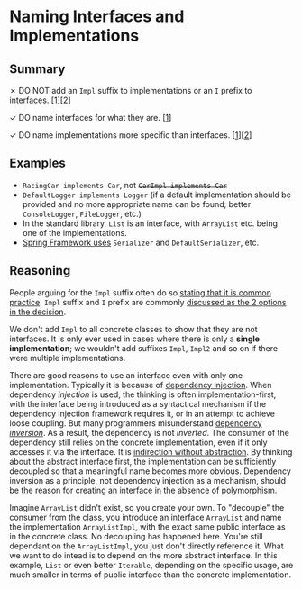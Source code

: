 # Naming Interfaces and Implementations

## Summary

&cross; DO NOT add an `Impl` suffix to implementations or an `I` prefix to interfaces. [[1](https://martinfowler.com/bliki/InterfaceImplementationPair.html)][[2](https://octoperf.com/blog/2016/10/27/impl-classes-are-evil/)]

&check; DO name interfaces for what they are. [[1](https://stackoverflow.com/a/2814831/3726133)]

&check; DO name implementations more specific than interfaces. [[1](https://web.archive.org/web/20130331071928/http://isagoksu.com/2009/development/java/naming-the-java-implementation-classes)][[2](https://stackoverflow.com/a/2814831/3726133)]

## Examples
- `RacingCar implements Car`, not ~~`CarImpl implements Car`~~
- `DefaultLogger implements Logger` (if a default implementation should be provided and no more appropriate name can be found; better `ConsoleLogger`, `FileLogger`, etc.)
- In the standard library, `List` is an interface, with `ArrayList` etc. being one of the implementations.
- [Spring Framework uses](https://github.com/spring-projects/spring-framework/tree/v6.0.3/spring-core/src/main/java/org/springframework/core/serializer) `Serializer` and `DefaultSerializer`, etc.

## Reasoning

People arguing for the `Impl` suffix often do so [stating that it is common practice](https://fallacyinlogic.com/appeal-to-tradition-fallacy-definition-and-examples/). `Impl` suffix and `I` prefix are commonly [discussed as the 2 options in the decision](https://www.logicallyfallacious.com/logicalfallacies/False-Dilemma).

We don't add `Impl` to all concrete classes to show that they are not interfaces. It is only ever used in cases where there is only a **single implementation**; we wouldn't add suffixes `Impl`, `Impl2` and so on if there were multiple implementations.

There are good reasons to use an interface even with only one implementation. Typically it is because of [dependency injection](https://stackoverflow.com/a/2815440/3726133). When dependency *injection* is used, the thinking is often implementation-first, with the interface being introduced as a syntactical mechanism if the dependency injection framework requires it, or in an attempt to achieve loose coupling. But many programmers misunderstand [dependency *inversion*](https://stackoverflow.com/a/46745172/3726133). As a result, the dependency is not *inverted*. The consumer of the dependency still relies on the concrete implementation, even if it only accesses it via the interface. It is [indirection without abstraction](https://www.silasreinagel.com/blog/2018/10/30/indirection-is-not-abstraction/). By thinking about the abstract interface first, the implementation can be sufficiently decoupled so that a meaningful name becomes more obvious. Dependency inversion as a principle, not dependency injection as a mechanism, should be the reason for creating an interface in the absence of polymorphism.

Imagine `ArrayList` didn't exist, so you create your own. To "decouple" the consumer from the class, you introduce an interface `ArrayList` and name the implementation `ArrayListImpl`, with the exact same public interface as in the concrete class. No decoupling has happened here. You're still dependant on the `ArrayListImpl`, you just don't directly reference it. What we want to do intead is to depend on the more abstract interface. In this example, `List` or even better `Iterable`, depending on the specific usage, are much smaller in terms of public interface than the concrete implementation.
